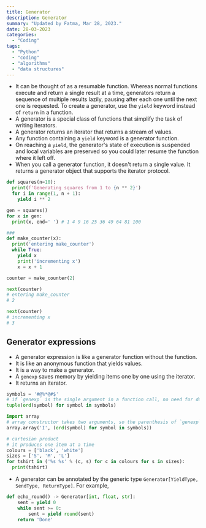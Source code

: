 ```yaml
---
title: Generator
description: Generator
summary: "Updated by Fatma, Mar 28, 2023."
date: 28-03-2023
categories:
  - "Coding"
tags:
  - "Python"
  - "coding"
  - "algorithms"
  - "data structures"
---
```


- It can be thought of as a resumable function. Whereas normal functions execute and return a single result at a time, generators return a sequence of multiple results lazily, pausing after each one until the next one is requested. To create a generator, use the `yield` keyword instead of `return` in a function.
- A generator is a special class of functions that simplify the task of writing iterators.
- A generator returns an iterator that returns a stream of values.
- Any function containing a `yield` keyword is a generator function.
- On reaching a `yield`, the generator's state of execution is suspended and local variables are preserved so you could later resume the function where it left off.
- When you call a generator function, it doesn't return a single value. It returns a generator object that supports the iterator protocol.

```python
def squares(n=10):
  print(f'Generating squares from 1 to {n ** 2}')
  for i in range(1, n + 1):
    yield i ** 2

gen = squares()
for x in gen:
  print(x, end=' ') # 1 4 9 16 25 36 49 64 81 100

###
def make_counter(x):
  print('entering make_counter')
  while True:
    yield x
    print('incrementing x')
    x = x + 1

counter = make_counter(2)

next(counter)
# entering make_counter
# 2

next(counter)
# incrementing x
# 3
```

## Generator expressions

- A generator expression is like a generator function without the function.
- It is like an anonymous function that yields values.
- It is a way to make a generator.
- A `genexp` saves memory by yielding items one by one using the iterator.
- It returns an iterator.

```python
symbols = '#@%*@#$'
# if `genexp` is the single argument in a function call, no need for duplicated parenthesis.
tuple(ord(symbol) for symbol in symbols)

import array
# array constructor takes two arguments, so the parenthesis of `genexp` are mandatory.
array.array('I', (ord(symbol) for symbol in symbols))

# cartesian product
# it produces one item at a time
colours = ['black', 'white']
sizes = ['S', 'M', 'L']
for tshirt in ('%s %s' % (c, s) for c in colours for s in sizes):
  print(tshirt)
```

- A generator can be annotated by the generic type `Generator[YieldType, SendType, ReturnType]`. For example,

```python
def echo_round() -> Generator[int, float, str]:
    sent = yield 0
    while sent >= 0:
        sent = yield round(sent)
    return 'Done'
```
